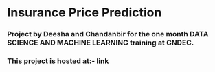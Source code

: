 # Insurance Price Prediction

### Project by Deesha and Chandanbir for the one month DATA SCIENCE AND MACHINE LEARNING training at GNDEC.

### This project is hosted at:-  link

